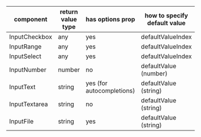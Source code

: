 | component     | return value type | has options prop          | how to specify default value |
| ------------- | ----------------- | ------------------------- | ---------------------------- |
| InputCheckbox | any               | yes                       | defaultValueIndex            |
| InputRange    | any               | yes                       | defaultValueIndex            |
| InputSelect   | any               | yes                       | defaultValueIndex            |
| InputNumber   | number            | no                        | defaultValue (number)        |
| InputText     | string            | yes (for autocompletions) | defaultValue (string)        |
| InputTextarea | string            | no                        | defaultValue (string)        |
| InputFile     | string            | yes                       | defaultValue (string)        |

